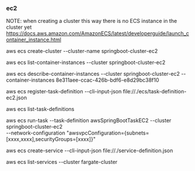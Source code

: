 
### ec2

NOTE: when creating a cluster this way there is no ECS instance in the cluster yet
https://docs.aws.amazon.com/AmazonECS/latest/developerguide/launch_container_instance.html

aws ecs create-cluster --cluster-name springboot-cluster-ec2

aws ecs list-container-instances --cluster springboot-cluster-ec2

aws ecs describe-container-instances --cluster springboot-cluster-ec2 --container-instances 8e311aee-ccac-426b-bdf6-e8d29bc38f10

aws ecs register-task-definition --cli-input-json file://./ecs/task-definition-ec2.json

aws ecs list-task-definitions


aws ecs run-task --task-definition awsSpringBootTaskEC2 --cluster springboot-cluster-ec2 \
  --network-configuration "awsvpcConfiguration={subnets=[xxxx,xxxx],securityGroups=[xxxx]}"

aws ecs create-service --cli-input-json file://./service-definition.json

aws ecs list-services --cluster fargate-cluster
